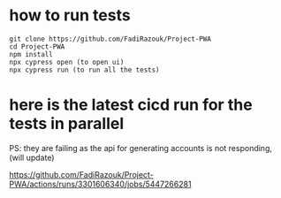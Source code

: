 # how to run tests
```
git clone https://github.com/FadiRazouk/Project-PWA
cd Project-PWA
npm install
npx cypress open (to open ui)
npx cypress run (to run all the tests)
```

# here is the latest cicd run for the tests in parallel

PS: they are failing as the api for generating accounts is not responding, (will update)

https://github.com/FadiRazouk/Project-PWA/actions/runs/3301606340/jobs/5447266281

